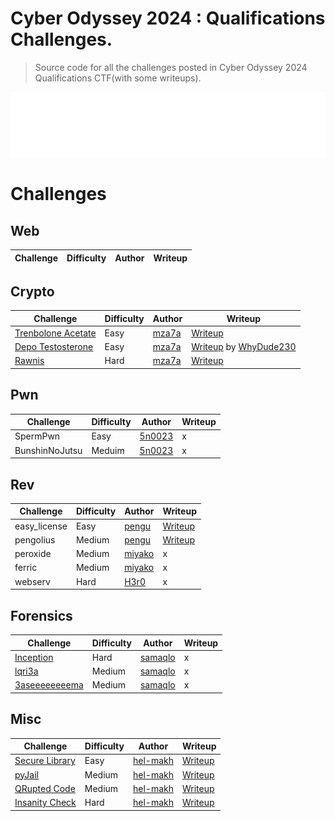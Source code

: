# Cyber Odyssey 2024 : Qualifications Challenges.
> Source code for all the challenges posted in Cyber Odyssey 2024 Qualifications CTF(with some writeups).

<p align="center">
  <img src="img/cyberodyssey_logo.png"  width="650"/>
</p>

# Challenges

## Web

| Challenge | Difficulty | Author | Writeup |
| --------- | ---------- | ------ | ------- |

## Crypto

| Challenge | Difficulty | Author | Writeup |
| --------- | ---------- | ------ | ------- |
| [Trenbolone Acetate](https://github.com/AkaSec-1337-CyberSecurity-Club/cyberodyssey_2024_qualifications/tree/main/Crypto/chall00) | Easy | [mza7a](https://github.com/mza7a) | [Writeup](https://github.com/AkaSec-1337-CyberSecurity-Club/cyberodyssey_2024_qualifications/tree/main/Crypto/chall00/solver.py) |
| [Depo Testosterone](https://github.com/AkaSec-1337-CyberSecurity-Club/cyberodyssey_2024_qualifications/tree/main/Crypto/chall01) | Easy | [mza7a](https://github.com/mza7a) | [Writeup](https://github.com/AkaSec-1337-CyberSecurity-Club/cyberodyssey_2024_qualifications/tree/main/Crypto/chall01/solver.py) by [WhyDude230](https://github.com/whydude230) |
| [Rawnis](https://github.com/AkaSec-1337-CyberSecurity-Club/cyberodyssey_2024_qualifications/tree/main/Crypto/chall02) | Hard | [mza7a](https://github.com/mza7a) | [Writeup](https://github.com/AkaSec-1337-CyberSecurity-Club/cyberodyssey_2024_qualifications/tree/main/Crypto/chall02/solver.py) |

## Pwn

| Challenge | Difficulty | Author | Writeup |
| --------- | ---------- | ------ | ------- |
| SpermPwn | Easy |  [5n0023](https://github.com/5n0023) | x |
| BunshinNoJutsu | Meduim |  [5n0023](https://github.com/5n0023) | x |

## Rev

| Challenge | Difficulty | Author | Writeup |
| --------- | ---------- | ------ | ------- |
| easy_license | Easy | [pengu](https://github.com/P3enguin) | [Writeup](https://github.com/AkaSec-1337-CyberSecurity-Club/cyberodyssey_2024_qualifications/blob/main/Reverse/easy_license/writeup/writeup.md) |
| pengolius | Medium | [pengu](https://github.com/P3enguin) | [Writeup](https://github.com/AkaSec-1337-CyberSecurity-Club/cyberodyssey_2024_qualifications/blob/main/Reverse/pengolius/writeup/writeup.md) |
| peroxide | Medium | [miyako](https://github.com/viierr) | x |
| ferric | Medium | [miyako](https://github.com/viierr) | x |
| webserv | Hard | [H3r0](https://github.com/yassine-nid) | x |

## Forensics

| Challenge | Difficulty | Author | Writeup |
| --------- | ---------- | ------ | ------- |
| [Inception](https://github.com/AkaSec-1337-CyberSecurity-Club/cyberodyssey_2024_qualifications/tree/main/DFIR/Inception) | Hard | [samaqlo](https://github.com/samaqlo/) | x |
| [lqri3a](https://github.com/AkaSec-1337-CyberSecurity-Club/cyberodyssey_2024_qualifications/tree/main/DFIR/lqri3a) | Medium | [samaqlo](https://github.com/samaqlo/) | x |
| [3aseeeeeeeema](https://github.com/AkaSec-1337-CyberSecurity-Club/cyberodyssey_2024_qualifications/tree/main/DFIR/3aseeeeeeeema) | Medium | [samaqlo](https://github.com/samaqlo/) | x |

## Misc

| Challenge | Difficulty | Author | Writeup |
| --------- | ---------- | ------ | ------- |
| [Secure Library](https://github.com/AkaSec-1337-CyberSecurity-Club/cyberodyssey_2024_qualifications/tree/main/Misc/secureLibrary) | Easy | [hel-makh](https://github.com/hel-makh) | [Writeup](https://github.com/AkaSec-1337-CyberSecurity-Club/cyberodyssey_2024_qualifications/blob/main/Misc/secureLibrary/solution/solve.py) |
| [pyJail](https://github.com/AkaSec-1337-CyberSecurity-Club/cyberodyssey_2024_qualifications/tree/main/Misc/pyJail) | Medium | [hel-makh](https://github.com/hel-makh) | [Writeup](https://github.com/AkaSec-1337-CyberSecurity-Club/cyberodyssey_2024_qualifications/blob/main/Misc/pyJail/solution/solve.py) |
| [QRupted Code](https://github.com/AkaSec-1337-CyberSecurity-Club/cyberodyssey_2024_qualifications/tree/main/Misc/QRupted%20Code) | Medium | [hel-makh](https://github.com/hel-makh) | [Writeup](https://github.com/AkaSec-1337-CyberSecurity-Club/cyberodyssey_2024_qualifications/tree/main/Misc/QRupted%20Code) |
| [Insanity Check](https://github.com/AkaSec-1337-CyberSecurity-Club/cyberodyssey_2024_qualifications/tree/main/Misc/Insanity%20Check) | Hard | [hel-makh](https://github.com/hel-makh) | [Writeup](https://github.com/AkaSec-1337-CyberSecurity-Club/cyberodyssey_2024_qualifications/tree/main/Misc/Insanity%20Check) |
